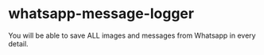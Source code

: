 # whatsapp-message-logger
You will be able to save ALL images and messages from Whatsapp in every detail.
